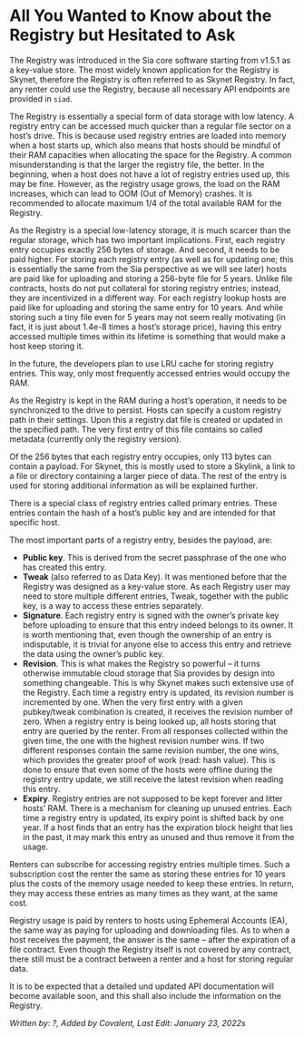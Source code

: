 
# All You Wanted to Know about the Registry but Hesitated to Ask

The Registry was introduced in the Sia core software starting from v1.5.1 as a key-value store.
The most widely known application for the Registry is Skynet, therefore the Registry is often
referred to as Skynet Registry. In fact, any renter could use the Registry, because all necessary
API endpoints are provided in `siad`.

The Registry is essentially a special form of data storage with low latency. A registry entry can be
accessed much quicker than a regular file sector on a host’s drive. This is because used registry
entries are loaded into memory when a host starts up, which also means that hosts should be
mindful of their RAM capacities when allocating the space for the Registry. A common
misunderstanding is that the larger the registry file, the better. In the beginning, when a host
does not have a lot of registry entries used up, this may be fine. However, as the registry usage
grows, the load on the RAM increases, which can lead to OOM (Out of Memory) crashes. It is
recommended to allocate maximum 1/4 of the total available RAM for the Registry.

As the Registry is a special low-latency storage, it is much scarcer than the regular storage, which
has two important implications. First, each registry entry occupies exactly 256 bytes of storage.
And second, it needs to be paid higher. For storing each registry entry (as well as for updating
one; this is essentially the same from the Sia perspective as we will see later) hosts are paid like
for uploading and storing a 256-byte file for 5 years. Unlike file contracts, hosts do not put
collateral for storing registry entries; instead, they are incentivized in a different way. For each
registry lookup hosts are paid like for uploading and storing the same entry for 10 years. And
while storing such a tiny file even for 5 years may not seem really motivating (in fact, it is just
about 1.4e-8 times a host’s storage price), having this entry accessed multiple times within its
lifetime is something that would make a host keep storing it.

In the future, the developers plan to use LRU cache for storing registry entries. This way, only
most frequently accessed entries would occupy the RAM.

As the Registry is kept in the RAM during a host’s operation, it needs to be synchronized to the
drive to persist. Hosts can specify a custom registry path in their settings. Upon this a
registry.dat file is created or updated in the specified path. The very first entry of this file
contains so called metadata (currently only the registry version).

Of the 256 bytes that each registry entry occupies, only 113 bytes can contain a payload. For
Skynet, this is mostly used to store a Skylink, a link to a file or directory containing a larger piece
of data. The rest of the entry is used for storing additional information as will be explained
further.

There is a special class of registry entries called primary entries. These entries contain the hash
of a host’s public key and are intended for that specific host.

The most important parts of a registry entry, besides the payload, are:
* **Public key**. This is derived from the secret passphrase of the one who has created this entry.
* **Tweak** (also referred to as Data Key). It was mentioned before that the Registry was designed as
a key-value store. As each Registry user may need to store multiple different entries, Tweak,
together with the public key, is a way to access these entries separately.
* **Signature**. Each registry entry is signed with the owner’s private key before uploading to ensure
that this entry indeed belongs to its owner. It is worth mentioning that, even though the
ownership of an entry is indisputable, it is trivial for anyone else to access this entry and retrieve
the data using the owner’s public key.
* **Revision**. This is what makes the Registry so powerful – it turns otherwise immutable cloud
storage that Sia provides by design into something changeable. This is why Skynet makes such
extensive use of the Registry. Each time a registry entry is updated, its revision number is
incremented by one. When the very first entry with a given pubkey/tweak combination is
created, it receives the revision number of zero. When a registry entry is being looked up, all
hosts storing that entry are queried by the renter. From all responses collected within the given
time, the one with the highest revision number wins. If two different responses contain the same
revision number, the one wins, which provides the greater proof of work (read: hash value). This
is done to ensure that even some of the hosts were offline during the registry entry update, we
still receive the latest revision when reading this entry.
* **Expiry**. Registry entries are not supposed to be kept forever and litter hosts’ RAM. There is a
mechanism for cleaning up unused entries. Each time a registry entry is updated, its expiry point
is shifted back by one year. If a host finds that an entry has the expiration block height that lies
in the past, it may mark this entry as unused and thus remove it from the usage.

Renters can subscribe for accessing registry entries multiple times. Such a subscription cost the
renter the same as storing these entries for 10 years plus the costs of the memory usage needed
to keep these entries. In return, they may access these entries as many times as they want, at
the same cost.

Registry usage is paid by renters to hosts using Ephemeral Accounts (EA), the same way as paying
for uploading and downloading files. As to when a host receives the payment, the answer is the
same – after the expiration of a file contract. Even though the Registry itself is not covered by
any contract, there still must be a contract between a renter and a host for storing regular data.

It is to be expected that a detailed und updated API documentation will become available soon,
and this shall also include the information on the Registry.

*Written by: ?, Added by Covalent, Last Edit: January 23, 2022s*